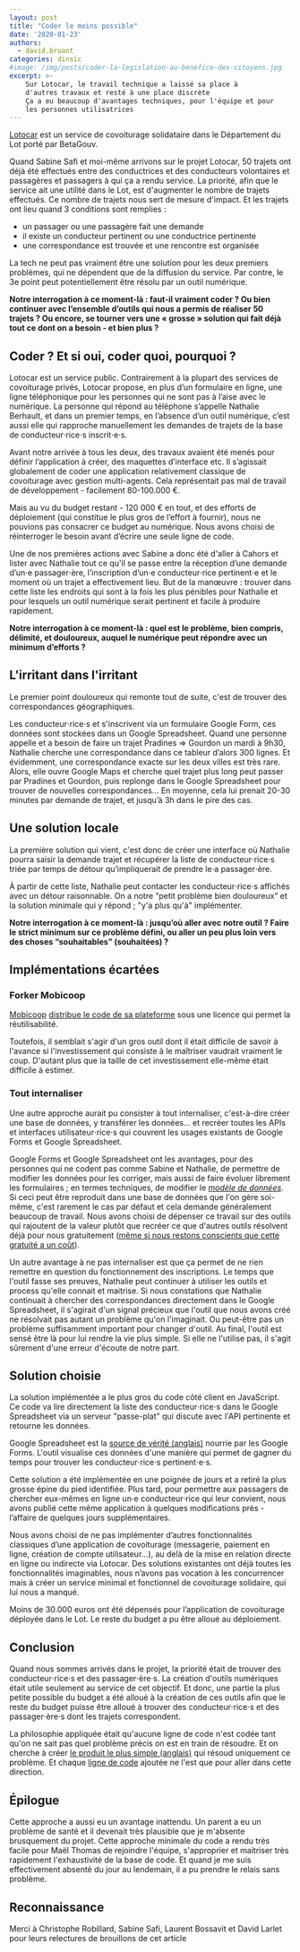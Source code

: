 ```yaml
---
layout: post
title: "Coder le moins possible"
date: '2020-01-23'
authors:
  - david.bruant
categories: dinsic
#image: /img/posts/coder-la-legislation-au-benefice-des-citoyens.jpg
excerpt: >-
    Sur Lotocar, le travail technique a laissé sa place à 
    d'autres travaux et resté à une place discrète
    Ça a eu beaucoup d'avantages techniques, pour l'équipe et pour
    les personnes utilisatrices
---
```


[Lotocar](https://beta.gouv.fr/startups/lotocar.html) est un service de covoiturage solidataire dans le Département du Lot porté par BetaGouv.

Quand Sabine Safi et moi-même arrivons sur le projet Lotocar, 50 trajets ont déjà été effectués entre des conductrices et des conducteurs volontaires et passagères et passagers à qui ça a rendu service. La priorité, afin que le service ait une utilité dans le Lot, est d'augmenter le nombre de trajets effectués. Ce nombre de trajets nous sert de mesure d'impact. Et les trajets ont lieu quand 3 conditions sont remplies :
- un passager ou une passagère fait une demande
- il existe un conducteur pertinent ou une conductrice pertinente
- une correspondance est trouvée et une rencontre est organisée

La tech ne peut pas vraiment être une solution pour les deux premiers problèmes, qui ne dépendent que de la diffusion du service. Par contre, le 3e point peut potentiellement être résolu par un outil numérique.

**Notre interrogation à ce moment-là : faut-il vraiment coder ? Ou bien continuer avec l’ensemble d’outils qui nous a permis de réaliser 50 trajets ? Ou encore, se tourner vers une « grosse » solution qui fait déjà tout ce dont on a besoin - et bien plus ?**

## Coder ? Et si oui, coder quoi, pourquoi ?

Lotocar est un service public. Contrairement à la plupart des services de covoiturage privés, Lotocar propose, en plus d’un formulaire en ligne, une ligne téléphonique pour les personnes qui ne sont pas à l’aise avec le numérique. La personne qui répond au téléphone s’appelle Nathalie Berhault, et dans un premier temps, en l’absence d’un outil numérique, c’est aussi elle qui rapproche manuellement les demandes de trajets de la base de conducteur⋅rice⋅s inscrit⋅e⋅s.

Avant notre arrivée à tous les deux, des travaux avaient été menés pour définir l’application à créer, des maquettes d’interface etc. Il s’agissait globalement de coder une application relativement classique de covoiturage avec gestion multi-agents. Cela représentait pas mal de travail de développement - facilement 80-100.000 €.

Mais au vu du budget restant - 120 000 € en tout, et des efforts de déploiement (qui constitue le plus gros de l’effort à fournir), nous ne pouvions pas consacrer ce budget au numérique. Nous avons choisi de réinterroger le besoin avant d’écrire une seule ligne de code.

Une de nos premières actions avec Sabine a donc été d'aller à Cahors et lister avec Nathalie tout ce qu'il se passe entre la réception d’une demande d’un⋅e passager⋅ère, l’inscription d’un⋅e conducteur⋅rice pertinent⋅e et le moment où un trajet a effectivement lieu. But de la manœuvre : trouver dans cette liste les endroits qui sont à la fois les plus pénibles pour Nathalie et pour lesquels un outil numérique serait pertinent et facile à produire rapidement.

**Notre interrogation à ce moment-là : quel est le problème, bien compris, délimité, et douloureux, auquel le numérique peut répondre avec un minimum d’efforts ?**

## L'irritant dans l'irritant

Le premier point douloureux qui remonte tout de suite, c'est de trouver des correspondances géographiques. 

Les conducteur⋅rice⋅s et s'inscrivent via un formulaire Google Form, ces données sont stockées dans un Google Spreadsheet. Quand une personne appelle et a besoin de faire un trajet Pradines => Gourdon un mardi à 9h30, Nathalie cherche une correspondance dans ce tableur d’alors 300 lignes. Et évidemment, une correspondance exacte sur les deux villes est très rare. Alors, elle ouvre Google Maps et cherche quel trajet plus long peut passer par Pradines et Gourdon, puis  replonge dans le Google Spreadsheet pour trouver de nouvelles correspondances... En moyenne, cela lui prenait 20-30 minutes par demande de trajet, et jusqu’à 3h dans le pire des cas.


## Une solution locale

La première solution qui vient, c'est donc de créer une interface où Nathalie pourra saisir la demande trajet et récupérer la liste de conducteur⋅rice⋅s triée par temps de détour qu’impliquerait de prendre le⋅a passager⋅ère. 

À partir de cette liste, Nathalie peut contacter les conducteur⋅rice⋅s affichés avec un détour raisonnable. On a notre “petit problème bien douloureux” et la solution minimale qui y répond ; "y'a plus qu'à" implémenter.

**Notre interrogation à ce moment-là : jusqu’où aller avec notre outil ? Faire le strict minimum sur ce problème défini, ou aller un peu plus loin vers des choses “souhaitables” (souhaitées) ?**


## Implémentations écartées

### Forker Mobicoop

[Mobicoop](https://www.mobicoop.fr/) [distribue le code de sa plateforme](https://gitlab.com/mobicoop/mobicoop-platform) sous une licence qui permet la réutilisabilité.

Toutefois, il semblait s'agir d'un gros outil dont il était difficile de savoir à l'avance si l'investissement qui consiste à le maîtriser vaudrait vraiment le coup. D'autant plus que la taille de cet investissement elle-même était difficile à estimer.


### Tout internaliser

Une autre approche aurait pu consister à tout internaliser, c'est-à-dire créer une base de données, y transférer les données... et recréer toutes les APIs et interfaces utilisateur⋅rice⋅s qui couvrent les usages existants de Google Forms et Google Spreadsheet.

Google Forms et Google Spreadsheet ont les avantages, pour des personnes qui ne codent pas comme Sabine et Nathalie, de permettre de modifier les données pour les corriger, mais aussi de faire évoluer librement les formulaires ; en termes techniques, de modifier le *[modèle de données](https://fr.wikipedia.org/wiki/Mod%C3%A8le_de_donn%C3%A9es)*. Si ceci peut être reproduit dans une base de données que l'on gère soi-même, c'est rarement le cas par défaut et cela demande généralement beaucoup de travail. Nous avons choisi de dépenser ce travail sur des outils qui rajoutent de la valeur plutôt que recréer ce que d'autres outils résolvent déjà pour nous gratuitement ([même si nous restons conscients que cette gratuité a un coût](https://www.laquadrature.net/2016/08/17/si-vous-etes-le-produit/)).

Un autre avantage à ne pas internaliser est que ça permet de ne rien remettre en question du fonctionnement des inscriptions. Le temps que l'outil fasse ses preuves, Nathalie peut continuer à utiliser les outils et process qu'elle connait et maitrise. Si nous constations que Nathalie continuait à chercher des correspondances directement dans le Google Spreadsheet, il s'agirait d'un signal précieux que l'outil que nous avons créé ne résolvait pas autant un problème qu'on l'imaginait. Ou peut-être pas un problème suffisamment important pour changer d'outil. Au final, l'outil est sensé être là pour lui rendre la vie plus simple. Si elle ne l'utilise pas, il s'agit sûrement d'une erreur d'écoute de notre part.


## Solution choisie

La solution implémentée a le plus gros du code côté client en JavaScript. Ce code va lire directement la liste des conducteur⋅rice⋅s dans le Google Spreadsheet via un serveur "passe-plat" qui discute avec l'API pertinente et retourne les données.

Google Spreadsheet est la [source de vérité (anglais)](https://en.wikipedia.org/wiki/Single_source_of_truth) nourrie par les Google Forms. L'outil visualise ces données d'une manière qui permet de gagner du temps pour trouver les conducteur⋅rice⋅s pertinent⋅e⋅s.

Cette solution a été implémentée en une poignée de jours et a retiré la plus grosse épine du pied identifiée. Plus tard, pour permettre aux passagers de chercher eux-mêmes en ligne un⋅e conducteur⋅rice qui leur convient, nous avons publié cette même application à quelques modifications près - l’affaire de quelques jours supplémentaires. 

Nous avons choisi de ne pas implémenter d’autres fonctionnalités classiques d’une application de covoiturage (messagerie, paiement en ligne, création de compte utilisateur…), au delà de la mise en relation directe en ligne ou indirecte via Lotocar. Des solutions existantes ont déjà toutes les fonctionnalités imaginables, nous n’avons pas vocation à les concurrencer mais à créer un service minimal et fonctionnel de covoiturage solidaire, qui lui nous a manqué.

Moins de 30.000 euros ont été dépensés pour l’application de covoiturage déployée dans le Lot. Le reste du budget a pu être alloué au déploiement.



## Conclusion

Quand nous sommes arrivés dans le projet, la priorité était de trouver des conducteur⋅rice⋅s et des passager⋅ère⋅s. La création d'outils numériques était utile seulement au service de cet objectif. Et donc, une partie la plus petite possible du budget a été alloué à la création de ces outils afin que le reste du budget puisse être alloué à trouver des conducteur⋅rice⋅s et des passager⋅ère⋅s dont les trajets correspondent.

La philosophie appliquée était qu'aucune ligne de code n'est codée tant qu'on ne sait pas quel problème précis on est en train de résoudre.
Et on cherche à créer [le produit le plus simple (anglais)](https://en.wikipedia.org/wiki/Minimum_viable_product) qui résoud uniquement ce problème.
Et chaque [ligne de code](https://github.com/DavidBruant/lotocar) ajoutée ne l'est que pour aller dans cette direction.


## Épilogue

Cette approche a aussi eu un avantage inattendu. 
Un parent a eu un problème de santé et il devenait très plausible que je m'absente brusquement du projet. Cette approche minimale du code a rendu très facile pour Maël Thomas de rejoindre l'équipe, s'approprier et maitriser très rapidement l'exhaustivité de la base de code. Et quand je me suis effectivement absenté du jour au lendemain, il a pu prendre le relais sans problème.


## Reconnaissance

Merci à Christophe Robillard, Sabine Safi, Laurent Bossavit et David Larlet pour leurs relectures de brouillons de cet article
